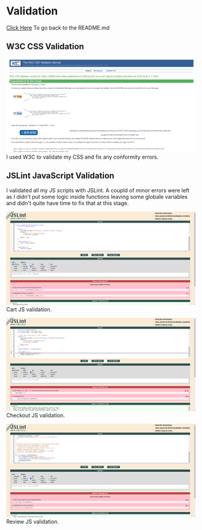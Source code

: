 # Validation
[Click Here](README.md) To go back to the README.md

## W3C CSS Validation
![screenshot](documentation/css-validation.png)
I used W3C to validate my CSS and fix any conformity errors.

## JSLint JavaScript Validation
I validated all my JS scripts with JSLint. A coupld of minor errors were left as I didn't put some logic inside functions leaving some globale variables and didn't quite have time to fix that at this stage.

![screenshot](documentation/petsy-cartjs-validation.png)
Cart JS validation.

![screenshot](documentation/petsy-checkoutjs-validation.png)
Checkout JS validation.

![screenshot](documentation/petsy-reviewjs-validation.png)
Review JS validation.
